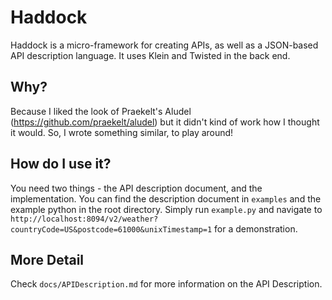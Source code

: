 Haddock
=======

Haddock is a micro-framework for creating APIs, as well as a JSON-based API description language. It uses Klein and Twisted in the back end.

Why?
----

Because I liked the look of Praekelt's Aludel (https://github.com/praekelt/aludel) but it didn't kind of work how I thought it would. So, I wrote something similar, to play around!

How do I use it?
----------------

You need two things - the API description document, and the implementation. You can find the description document in `examples` and the example python in the root directory. Simply run `example.py` and navigate to `http://localhost:8094/v2/weather?countryCode=US&postcode=61000&unixTimestamp=1` for a demonstration.

More Detail
-----------

Check `docs/APIDescription.md` for more information on the API Description.